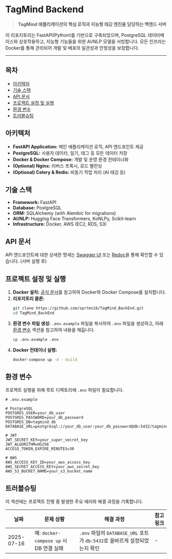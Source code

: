# TagMind Backend

> **TagMind 애플리케이션의 핵심 로직과 지능형 태깅 엔진을 담당하는 백엔드 서버**

이 리포지토리는 FastAPI(Python)를 기반으로 구축되었으며, PostgreSQL 데이터베이스와 상호작용하고, 지능형 기능들을 위한 AI/NLP 모델을 서빙합니다. 모든 인프라는 Docker를 통해 관리되어 개발 및 배포의 일관성과 안정성을 보장합니다.

---

## 목차

- [아키텍처](#아키텍처)
- [기술 스택](#기술-스택)
- [API 문서](#api-문서)
- [프로젝트 설정 및 실행](#프로젝트-설정-및-실행)
- [환경 변수](#환경-변수)
- [트러블슈팅](#트러블슈팅)

## 아키텍처

- **FastAPI Application:** 메인 애플리케이션 로직, API 엔드포인트 제공
- **PostgreSQL:** 사용자 데이터, 일기, 태그 등 모든 데이터 저장
- **Docker & Docker Compose:** 개발 및 운영 환경 컨테이너화
- **(Optional) Nginx:** 리버스 프록시, 로드 밸런싱
- **(Optional) Celery & Redis:** 비동기 작업 처리 (AI 태깅 등)

## 기술 스택

- **Framework:** FastAPI
- **Database:** PostgreSQL
- **ORM:** SQLAlchemy (with Alembic for migrations)
- **AI/NLP:** Hugging Face Transformers, KoNLPy, Scikit-learn
- **Infrastructure:** Docker, AWS (EC2, RDS, S3)

## API 문서

API 엔드포인트에 대한 상세한 명세는 [Swagger UI](http://localhost:8000/docs) 또는 [Redoc](http://localhost:8000/redoc)을 통해 확인할 수 있습니다. (서버 실행 후)

## 프로젝트 설정 및 실행

1.  **Docker 설치:** [공식 문서](https://docs.docker.com/get-docker/)를 참고하여 Docker와 Docker Compose를 설치합니다.
2.  **리포지토리 클론:**
    ```bash
    git clone https://github.com/sprtms16/TagMind_BackEnd.git
    cd TagMind_BackEnd
    ```
3.  **환경 변수 파일 생성:** `.env.example` 파일을 복사하여 `.env` 파일을 생성하고, 아래 [환경 변수](#환경-변수) 섹션을 참고하여 내용을 채웁니다.
    ```bash
    cp .env.example .env
    ```
4.  **Docker 컨테이너 실행:**
    ```bash
    docker-compose up -d --build
    ```

## 환경 변수

프로젝트 실행을 위해 루트 디렉토리에 `.env` 파일이 필요합니다.

```env
# .env.example

# PostgreSQL
POSTGRES_USER=your_db_user
POSTGRES_PASSWORD=your_db_password
POSTGRES_DB=tagmind_db
DATABASE_URL=postgresql://your_db_user:your_db_password@db:5432/tagmind_db

# JWT
JWT_SECRET_KEY=your_super_secret_key
JWT_ALGORITHM=HS256
ACCESS_TOKEN_EXPIRE_MINUTES=30

# AWS
AWS_ACCESS_KEY_ID=your_aws_access_key
AWS_SECRET_ACCESS_KEY=your_aws_secret_key
AWS_S3_BUCKET_NAME=your_s3_bucket_name
```

## 트러블슈팅

이 섹션에는 프로젝트 진행 중 발생한 주요 에러와 해결 과정을 기록합니다.

| 날짜       | 문제 상황 | 해결 과정 | 참고 링크 |
| ---------- | --------- | --------- | --------- |
| 2025-07-16 | 예: `docker-compose up` 시 DB 연결 실패 | `.env` 파일의 `DATABASE_URL` 포트가 `db:5432`로 올바르게 설정되었는지 확인 | -         |

